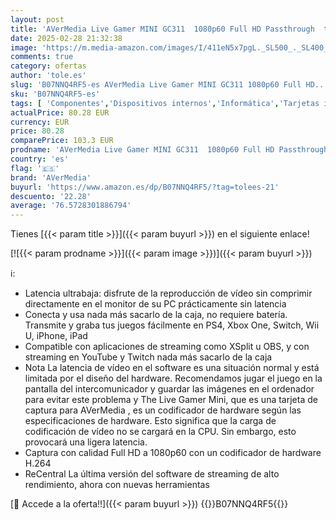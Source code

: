 ```yaml
---
layout: post
title: 'AVerMedia Live Gamer MINI GC311  1080p60 Full HD Passthrough  tarjeta de captura de juegos USB 2.0  codificador de hardware  Plug &  Play  para principiantes  Switch  PS4  Xbox  iPhone  iPad'
date: 2025-02-28 21:32:38
image: 'https://m.media-amazon.com/images/I/411eN5x7pgL._SL500_._SL400_.jpg'
comments: true
category: ofertas
author: 'tole.es'
slug: 'B07NNQ4RF5-es AVerMedia Live Gamer MINI GC311 1080p60 Full HD...'
sku: 'B07NNQ4RF5-es'
tags: [ 'Componentes','Dispositivos internos','Informática','Tarjetas internas de sintonización de TV y captura de vídeo','avermedia','ps4','xbox','🇪🇸', ]
actualPrice: 80.28 EUR
currency: EUR
price: 80.28
comparePrice: 103.3 EUR
prodname: 'AVerMedia Live Gamer MINI GC311  1080p60 Full HD Passthrough  tarjeta de captura de juegos USB 2.0  codificador de hardware  Plug &  Play  para principiantes  Switch  PS4  Xbox  iPhone  iPad'
country: 'es'
flag: '🇪🇸'
brand: 'AVerMedia'
buyurl: 'https://www.amazon.es/dp/B07NNQ4RF5/?tag=tolees-21'
descuento: '22.28'
average: '76.5728301886794'
---
```


Tienes [{{< param title >}}]({{< param buyurl >}}) en el siguiente enlace!

[![{{< param prodname >}}]({{< param image >}})]({{< param buyurl >}})

ℹ️:

- Latencia ultrabaja: disfrute de la reproducción de vídeo sin comprimir directamente en el monitor de su PC prácticamente sin latencia
- Conecta y usa nada más sacarlo de la caja, no requiere batería. Transmite y graba tus juegos fácilmente en PS4, Xbox One, Switch, Wii U, iPhone, iPad
- Compatible con aplicaciones de streaming como XSplit u OBS, y con streaming en YouTube y Twitch nada más sacarlo de la caja
- Nota La latencia de vídeo en el software es una situación normal y está limitada por el diseño del hardware. Recomendamos jugar el juego en la pantalla del intercomunicador y guardar las imágenes en el ordenador para evitar este problema y The Live Gamer Mini, que es una tarjeta de captura para AVerMedia , es un codificador de hardware según las especificaciones de hardware. Esto significa que la carga de codificación de vídeo no se cargará en la CPU. Sin embargo, esto provocará una ligera latencia.
- Captura con calidad Full HD a 1080p60 con un codificador de hardware H.264
- ReCentral La última versión del software de streaming de alto rendimiento, ahora con nuevas herramientas

[🛒 Accede a la oferta!!]({{< param buyurl >}})
{{<world>}}B07NNQ4RF5{{</world>}}
